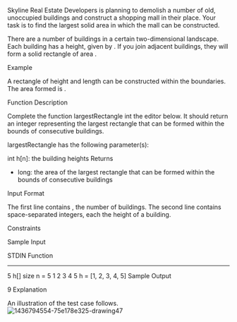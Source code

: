Skyline Real Estate Developers is planning to demolish a number of old, unoccupied buildings and construct a shopping mall in their place. Your task is to find the largest solid area in which the mall can be constructed.

There are a number of buildings in a certain two-dimensional landscape. Each building has a height, given by . If you join  adjacent buildings, they will form a solid rectangle of area .

Example

A rectangle of height  and length  can be constructed within the boundaries. The area formed is .

Function Description

Complete the function largestRectangle int the editor below. It should return an integer representing the largest rectangle that can be formed within the bounds of consecutive buildings.

largestRectangle has the following parameter(s):

int h[n]: the building heights
Returns
- long: the area of the largest rectangle that can be formed within the bounds of consecutive buildings

Input Format

The first line contains , the number of buildings.
The second line contains  space-separated integers, each the height of a building.

Constraints

Sample Input

STDIN       Function
-----       --------
5           h[] size n = 5
1 2 3 4 5   h = [1, 2, 3, 4, 5]
Sample Output

9
Explanation

An illustration of the test case follows.
![1436794554-75e178e325-drawing47](https://github.com/ANGELOANTU7/HackerRank_Largest_Rectangle/assets/94218410/47f57ce7-9fe4-418e-983e-8259aa03feb2)


